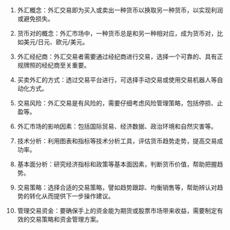 

1. 外汇概念：外汇交易即为买入或卖出一种货币以换取另一种货币，以实现利润或避免损失。

2. 货币对的概念：外汇市场中，一种货币总是和另一种相对应，成为货币对，比如美元/日元、欧元/美元。

3. 外汇经纪商：外汇交易者需要通过经纪商进行交易，选择一个可靠的、具有正规牌照的经纪商至关重要。

4. 买卖外汇的方式：透过交易平台进行，可选择手动交易或使用交易机器人等自动化方式。

5. 交易风险：外汇交易是有风险的，需要仔细考虑风险管理策略，包括停损、止盈等。

6. 外汇市场的影响因素：包括国际贸易、经济数据、政治环境和自然灾害等。

7. 技术分析：利用图表和指标等技术分析工具，评估货币趋势走势，提高交易成功率。

8. 基本面分析：研究经济指标和政策等基本面因素，判断货币价值，帮助把握趋势。

9. 交易策略：选择合适的交易策略，譬如趋势跟踪、均衡销售等，帮助辨认对趋势的转化从而提供下一步操作建议。

10. 管理交易资金：要确保手上的资金能为期货或股票市场带来收益，需要制定有效的交易策略和资金管理方案。
